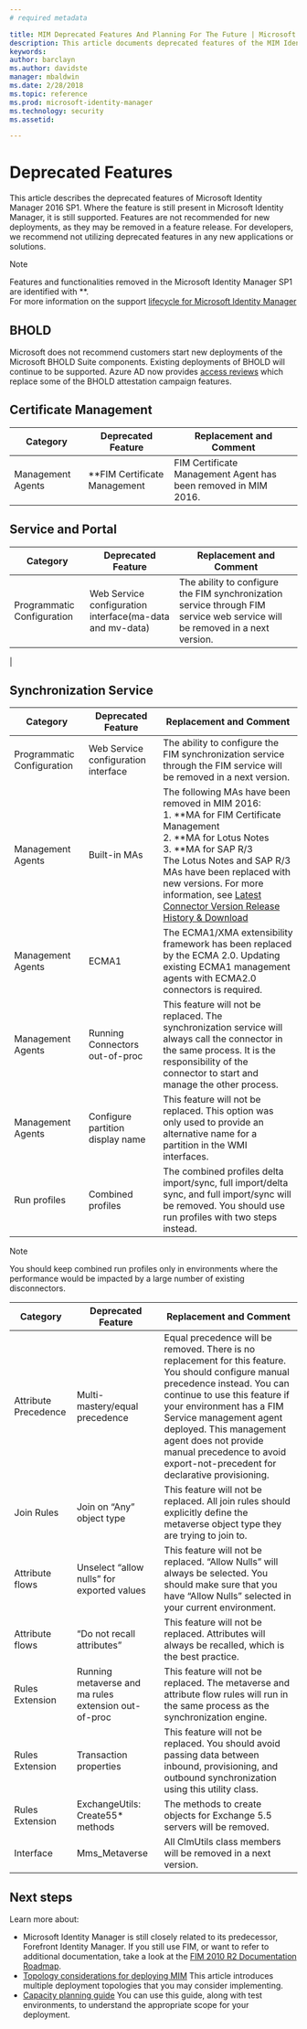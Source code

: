 ```yaml
---
# required metadata

title: MIM Deprecated Features And Planning For The Future | Microsoft Docs
description: This article documents deprecated features of the MIM Identity Manager 2016 SP1.
keywords:
author: barclayn
ms.author: davidste
manager: mbaldwin
ms.date: 2/28/2018
ms.topic: reference
ms.prod: microsoft-identity-manager
ms.technology: security
ms.assetid:

---
```


# Deprecated Features

This article describes the deprecated features of Microsoft Identity Manager 2016 SP1. Where the feature is still present in Microsoft Identity Manager, it is still supported. Features are not recommended for new deployments, as they may be removed in a feature release.  For developers, we recommend not utilizing deprecated features in any new applications or solutions.

> [!NOTE]
> Features and functionalities removed in the Microsoft Identity Manager SP1 are identified with **. <br>
> For more information on the support [lifecycle for Microsoft Identity Manager](https://support.microsoft.com/en-us/lifecycle/search?alpha=Microsoft%20Forefront%20Identity%20Manager%202010%20R2%20Service%20Pack%201,Microsoft%20Identity%20Manager%202016,Microsoft%20Forefront%20Identity%20Manager%202010)


## BHOLD 

Microsoft does not recommend customers start new deployments of the Microsoft BHOLD Suite components. Existing deployments of BHOLD will continue to be supported. Azure AD now provides [access reviews](https://docs.microsoft.com/en-us/azure/active-directory/active-directory-azure-ad-controls-access-reviews-overview) which replace some of the BHOLD attestation campaign features.

## Certificate Management 

| **Category**                | **Deprecated Feature**              | **Replacement and Comment**           |
|-----------------------------|-------------------------------------|----------------------------------------------|
| Management Agents | **FIM Certificate Management | FIM Certificate Management Agent has been removed in MIM 2016.                                                             |

## Service and Portal

| **Category**                | **Deprecated Feature**              | **Replacement and Comment**           |
|-----------------------------|-------------------------------------|----------------------------------------------|
| Programmatic Configuration | Web Service configuration interface(ma-data and mv-data) | The ability to configure the FIM synchronization service through FIM service web service will be removed in a next version.
|

## Synchronization Service 

| **Category**                | **Deprecated Feature**              | **Replacement and Comment**           |
|-----------------------------|-------------------------------------|----------------------------------------------|
| Programmatic Configuration | Web Service configuration interface | The ability to configure the FIM synchronization service through the FIM service will be removed in a next version.                                                          |
| Management Agents           | Built-in MAs                        | The following MAs have been removed in MIM 2016: </br> 1.  **MA for FIM Certificate Management </br>2.  **MA for Lotus Notes</br> 3.  **MA for SAP R/3 </br> The Lotus Notes and SAP R/3 MAs have been replaced with new versions. For more information, see [Latest Connector Version Release History & Download](https://docs.microsoft.com/en-us/azure/active-directory/connect/active-directory-aadconnectsync-connector-version-history)                                                                                                                                                                                                                                              |
| Management Agents           | ECMA1                               | The ECMA1/XMA extensibility framework has been replaced by the ECMA 2.0. Updating existing ECMA1 management agents with ECMA2.0 connectors is required.                                                                                                                                          |
| Management Agents           | Running Connectors out-of-proc      | This feature will not be replaced. The synchronization service will always call the connector in the same process. It is the responsibility of the connector to start and manage the other process. |
| Management Agents           | Configure partition display name    | This feature will not be replaced. This option was only used to provide an alternative name for a partition in the WMI interfaces.                                                                                                                                                                       |
| Run profiles                | Combined profiles                   | The combined profiles delta import/sync, full import/delta sync, and full import/sync will be removed. You should use run profiles with two steps instead. 

> [!NOTE]
> You should keep combined run profiles only in environments where the performance would be impacted by a large number of existing disconnectors.


| **Category**                | **Deprecated Feature**              | **Replacement and Comment**           |
|--------|-------|---|    
| Attribute Precedence | Multi- mastery/equal precedence                       | Equal precedence will be removed. There is no replacement for this feature. You should configure manual precedence instead. You can continue to use this feature if your environment has a FIM Service management agent deployed. This management agent does not provide manual precedence to avoid export-not-precedent for declarative provisioning. |
| Join Rules           | Join on “Any” object type                             | This feature will not be replaced. All join rules should explicitly define the metaverse object type they are trying to join to.       |
| Attribute flows      | Unselect “allow nulls” for exported values            | This feature will not be replaced. “Allow Nulls” will always be selected. You should make sure that you have “Allow Nulls” selected in your current environment.  |
| Attribute flows      | “Do not recall attributes”                            | This feature will not be replaced. Attributes will always be recalled, which is the best practice.  |
| Rules Extension      | Running metaverse and ma rules extension out- of-proc | This feature will not be replaced. The metaverse and attribute flow rules will run in the same process as the synchronization engine.       |
| Rules Extension      | Transaction properties                                | This feature will not be replaced. You should avoid passing data between inbound, provisioning, and outbound synchronization using this utility class.  |
| Rules Extension      | ExchangeUtils: Create55\* methods                     | The methods to create objects for Exchange 5.5 servers will be removed.        |
| Interface            | Mms_Metaverse                                        | All ClmUtils class members will be removed in a next version.   |

## Next steps
Learn more about:

- Microsoft Identity Manager is still closely related to its predecessor, Forefront Identity Manager. If you still use FIM, or want to refer to additional documentation, take a look at the [FIM 2010 R2 Documentation Roadmap](https://technet.microsoft.com/library/jj133885.aspx).
- [Topology considerations for deploying MIM](topology-considerations.md) This article introduces multiple deployment topologies that you may consider implementing.
- [Capacity planning guide](capacity-planning-guide.md) You can use this guide, along with test environments, to understand the appropriate scope for your deployment.
